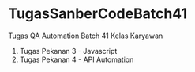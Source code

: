 # TugasSanberCodeBatch41
Tugas QA Automation Batch 41 Kelas Karyawan

1. Tugas Pekanan 3 - Javascript
2. Tugas Pekanan 4 - API Automation
